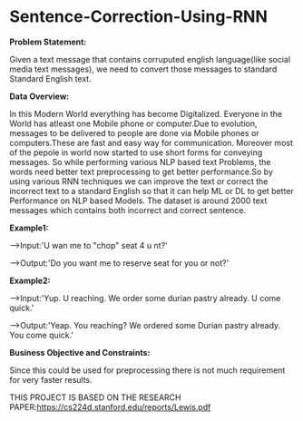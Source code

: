 # Sentence-Correction-Using-RNN 

**Problem Statement:** 

Given a text message that contains corruputed english language(like social media text messages), we need to convert those messages to standard Standard English text. 

**Data Overview:**

In this Modern World everything has become Digitalized. Everyone in the World has atleast one Mobile phone or computer.Due to evolution, messages to be delivered to people are done via Mobile phones or computers.These are fast and easy way for communication. Moreover most of the pepole in world now started to use short forms for conveying messages. So while performing various NLP based text Problems, the words need better text preprocessing to get better performance.So by using various RNN techniques we can improve the text or correct the incorrect text to a standard English so that it can help ML or DL to get better Performance on NLP based Models. The dataset is around 2000 text messages which contains both incorrect and correct sentence. 

**Example1:**

-->Input:'U wan me to "chop" seat 4 u nt?' 
             
-->Output:'Do you want me to reserve seat for you or not?' 

**Example2:**

-->Input:'Yup. U reaching. We order some durian pastry already. U come quick.'
             
-->Output:'Yeap. You reaching? We ordered some Durian pastry already. You come quick.' 

**Business Objective and Constraints:**

Since this could be used for preprocessing there is not much requirement for very faster results.

THIS PROJECT IS BASED ON THE RESEARCH PAPER:https://cs224d.stanford.edu/reports/Lewis.pdf
